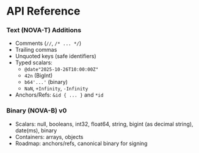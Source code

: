 # API Reference

### Text (NOVA-T) Additions
- Comments (`//`, `/* ... */`)
- Trailing commas
- Unquoted keys (safe identifiers)
- Typed scalars:
  - `@date"2025-10-26T10:00:00Z"`
  - `42n` (BigInt)
  - `b64'...'` (binary)
  - `NaN`, `+Infinity`, `-Infinity`
- Anchors/Refs: `&id { ... }` and `*id`

### Binary (NOVA-B) v0
- Scalars: null, booleans, int32, float64, string, bigint (as decimal string), date(ms), binary
- Containers: arrays, objects
- Roadmap: anchors/refs, canonical binary for signing
